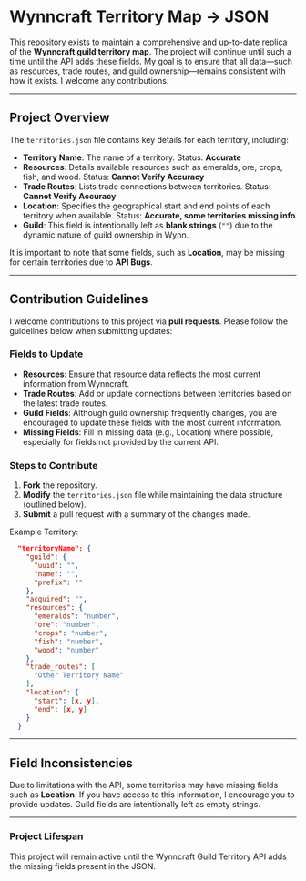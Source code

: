 
# **Wynncraft Territory Map -> JSON**

This repository exists to maintain a comprehensive and up-to-date replica of the **Wynncraft guild territory map**. The project will continue until such a time until the API adds these fields. My goal is to ensure that all data—such as resources, trade routes, and guild ownership—remains consistent with how it exists. I welcome any contributions.

---

## **Project Overview**

The `territories.json` file contains key details for each territory, including:
- **Territory Name**: The name of a territory. Status: **Accurate**
- **Resources**: Details available resources such as emeralds, ore, crops, fish, and wood. Status: **Cannot Verify Accuracy**
- **Trade Routes**: Lists trade connections between territories. Status: **Cannot Verify Accuracy**
- **Location**: Specifies the geographical start and end points of each territory when available. Status: **Accurate, some territories missing info**
- **Guild**: This field is intentionally left as **blank strings** (`""`) due to the dynamic nature of guild ownership in Wynn.

It is important to note that some fields, such as **Location**, may be missing for certain territories due to **API Bugs**.

---

## **Contribution Guidelines**

I welcome contributions to this project via **pull requests**. Please follow the guidelines below when submitting updates:

### **Fields to Update**
- **Resources**: Ensure that resource data reflects the most current information from Wynncraft.
- **Trade Routes**: Add or update connections between territories based on the latest trade routes.
- **Guild Fields**: Although guild ownership frequently changes, you are encouraged to update these fields with the most current information.
- **Missing Fields**: Fill in missing data (e.g., Location) where possible, especially for fields not provided by the current API.

### **Steps to Contribute**
1. **Fork** the repository.
2. **Modify** the `territories.json` file while maintaining the data structure (outlined below).
3. **Submit** a pull request with a summary of the changes made.

Example Territory:

```json
  "territoryName": {
    "guild": {
      "uuid": "",
      "name": "",
      "prefix": ""
    },
    "acquired": "",
    "resources": {
      "emeralds": "number",
      "ore": "number",
      "crops": "number",
      "fish": "number",
      "wood": "number"
    },
    "trade_routes": [
      "Other Territory Name"
    ],
    "location": {
      "start": [x, y],
      "end": [x, y]
    }
  }
```

---

## **Field Inconsistencies**

Due to limitations with the API, some territories may have missing fields such as **Location**. If you have access to this information, I encourage you to provide updates. Guild fields are intentionally left as empty strings.

---

### **Project Lifespan**

This project will remain active until the Wynncraft Guild Territory API adds the missing fields present in the JSON. 
